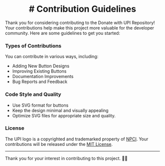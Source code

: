 <h1 align = center>
# Contribution Guidelines
</h1>

Thank you for considering contributing to the Donate with UPI Repository! Your contributions help make this project more valuable for the developer community. Here are some guidelines to get you started:

### Types of Contributions

You can contribute in various ways, including:

- Adding New Button Designs
- Improving Existing Buttons
- Documentation Improvements
- Bug Reports and Feedback

### Code Style and Quality

- Use SVG format for buttons
- Keep the design minimal and visually appealing
- Optimize SVG files for appropriate size and quality.

### License

The UPI logo is a copyrighted and trademarked property of [NPCI](https://www.npci.org.in/).
Your contributions will be released under the [MIT License](LICENSE).

---

Thank you for your interest in contributing to this project. 🙏💖
